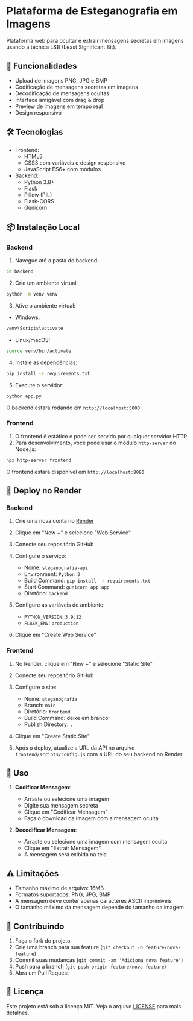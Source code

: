 # Plataforma de Esteganografia em Imagens

Plataforma web para ocultar e extrair mensagens secretas em imagens usando a técnica LSB (Least Significant Bit).

## 🚀 Funcionalidades

- Upload de imagens PNG, JPG e BMP
- Codificação de mensagens secretas em imagens
- Decodificação de mensagens ocultas
- Interface amigável com drag & drop
- Preview de imagens em tempo real
- Design responsivo

## 🛠️ Tecnologias

- Frontend:
  - HTML5
  - CSS3 com variáveis e design responsivo
  - JavaScript ES6+ com módulos
- Backend:
  - Python 3.8+
  - Flask
  - Pillow (PIL)
  - Flask-CORS
  - Gunicorn

## 📦 Instalação Local

### Backend

1. Navegue até a pasta do backend:
```bash
cd backend
```

2. Crie um ambiente virtual:
```bash
python -m venv venv
```

3. Ative o ambiente virtual:
- Windows:
```bash
venv\Scripts\activate
```
- Linux/macOS:
```bash
source venv/bin/activate
```

4. Instale as dependências:
```bash
pip install -r requirements.txt
```

5. Execute o servidor:
```bash
python app.py
```

O backend estará rodando em `http://localhost:5000`

### Frontend

1. O frontend é estático e pode ser servido por qualquer servidor HTTP
2. Para desenvolvimento, você pode usar o módulo `http-server` do Node.js:

```bash
npx http-server frontend
```

O frontend estará disponível em `http://localhost:8080`

## 🚀 Deploy no Render

### Backend

1. Crie uma nova conta no [Render](https://render.com/)

2. Clique em "New +" e selecione "Web Service"

3. Conecte seu repositório GitHub

4. Configure o serviço:
   - Nome: `steganografia-api`
   - Environment: `Python 3`
   - Build Command: `pip install -r requirements.txt`
   - Start Command: `gunicorn app:app`
   - Diretório: `backend`

5. Configure as variáveis de ambiente:
   - `PYTHON_VERSION`: `3.9.12`
   - `FLASK_ENV`: `production`

6. Clique em "Create Web Service"

### Frontend

1. No Render, clique em "New +" e selecione "Static Site"

2. Conecte seu repositório GitHub

3. Configure o site:
   - Nome: `steganografia`
   - Branch: `main`
   - Diretório: `frontend`
   - Build Command: deixe em branco
   - Publish Directory: `.`

4. Clique em "Create Static Site"

5. Após o deploy, atualize a URL da API no arquivo `frontend/scripts/config.js` com a URL do seu backend no Render

## 📝 Uso

1. **Codificar Mensagem**:
   - Arraste ou selecione uma imagem
   - Digite sua mensagem secreta
   - Clique em "Codificar Mensagem"
   - Faça o download da imagem com a mensagem oculta

2. **Decodificar Mensagem**:
   - Arraste ou selecione uma imagem com mensagem oculta
   - Clique em "Extrair Mensagem"
   - A mensagem será exibida na tela

## ⚠️ Limitações

- Tamanho máximo de arquivo: 16MB
- Formatos suportados: PNG, JPG, BMP
- A mensagem deve conter apenas caracteres ASCII imprimíveis
- O tamanho máximo da mensagem depende do tamanho da imagem

## 🤝 Contribuindo

1. Faça o fork do projeto
2. Crie uma branch para sua feature (`git checkout -b feature/nova-feature`)
3. Commit suas mudanças (`git commit -am 'Adiciona nova feature'`)
4. Push para a branch (`git push origin feature/nova-feature`)
5. Abra um Pull Request

## 📝 Licença

Este projeto está sob a licença MIT. Veja o arquivo [LICENSE](LICENSE) para mais detalhes.

